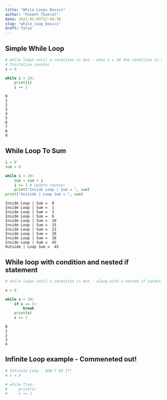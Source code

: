 ```yaml
---
title: "While Loops Basics"
author: "Puneet Thukral"
date: 2021-02-05T12:44:38
slug: "while_loop_basics"
draft: false
---
```


## Simple While Loop


```python
# while loops until a condition is met - when x = 10 the condition is no longer met and the while loop stops
# Inistalise counter
i = 0

while i < 10:
    print(i)
    i += 1
```

    0
    1
    2
    3
    4
    5
    6
    7
    8
    9
    

## While Loop To Sum


```python
i = 0
sum = 0

while i < 10:
    sum = sum + i
    i += 1 # update counter
    print("Inside Loop | Sum = ", sum)
print("Outside | Loop Sum = ", sum)
```

    Inside Loop | Sum =  0
    Inside Loop | Sum =  1
    Inside Loop | Sum =  3
    Inside Loop | Sum =  6
    Inside Loop | Sum =  10
    Inside Loop | Sum =  15
    Inside Loop | Sum =  21
    Inside Loop | Sum =  28
    Inside Loop | Sum =  36
    Inside Loop | Sum =  45
    Outside | Loop Sum =  45
    

## While loop with condition and nested if statement


```python
# while loops until a condition is met - along with a nested if condition therefore if x is less than 10 and x is less than 5 ends the loop

x = 0

while x < 10:
    if x == 5:
        break
    print(x)
    x += 1
```

    0
    1
    2
    3
    4
    

## Infinite Loop example - Commeneted out!


```python
# Infinite Loop - DON'T DO IT!
# x = 0

# while True:
#     print(x)
#     x += 1

```
